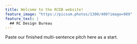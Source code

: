 ```yaml
---
title: Welcome to the RCDB website!
feature_image: "https://picsum.photos/1300/400?image=989"
feature_text: |
  ## RC Design Bureau
---
```


Paste our finished multi-sentence pitch here as a start.